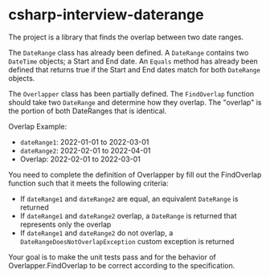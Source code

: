 # csharp-interview-daterange

The project is a library that finds the overlap between two date ranges.

The `DateRange` class has already been defined. A `DateRange` contains two `DateTime` objects; a Start and End date. An `Equals` method has already been defined that returns true if the Start and End dates match for both `DateRange` objects.

The `Overlapper` class has been partially defined. The `FindOverlap` function should take two `DateRange` and determine how they overlap. The "overlap" is the portion of both DateRanges that is identical.

Overlap Example:
* `dateRange1`: 2022-01-01 to 2022-03-01
* `dateRange2`: 2022-02-01 to 2022-04-01
* Overlap: 2022-02-01 to 2022-03-01

You need to complete the definition of Overlapper by fill out the FindOverlap function such that it meets the following criteria:
* If `dateRange1` and `dateRange2` are equal, an equivalent `DateRange` is returned
* If `dateRange1` and `dateRange2` overlap, a `DateRange` is returned that represents only the overlap
* If `dateRange1` and `dateRange2` do not overlap, a `DateRangeDoesNotOverlapException` custom exception is returned

Your goal is to make the unit tests pass and for the behavior of Overlapper.FindOverlap to be correct according to the specification.